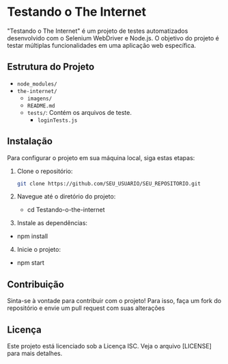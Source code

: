# Testando o The Internet

"Testando o The Internet" é um projeto de testes automatizados desenvolvido com o Selenium WebDriver e Node.js. 
O objetivo do projeto é testar múltiplas funcionalidades em uma aplicação web específica.
 
## Estrutura do Projeto

- `node_modules/`
- `the-internet/`
  - `imagens/`
  - `README.md` 
  - `tests/`: Contém os arquivos de teste.
    - `loginTests.js`

## Instalação

Para configurar o projeto em sua máquina local, siga estas etapas:

1. Clone o repositório:
   ```bash
   git clone https://github.com/SEU_USUARIO/SEU_REPOSITORIO.git

2. Navegue até o diretório do projeto:
   - cd Testando-o-the-internet

3.  Instale as dependências:
   -  npm install


4.  Inicie o projeto:
   -  npm start

## Contribuição
Sinta-se à vontade para contribuir com o projeto! Para isso, faça um fork do repositório e envie um pull request com suas alterações


##  Licença
Este projeto está licenciado sob a Licença ISC. Veja o arquivo [LICENSE] para mais detalhes.
